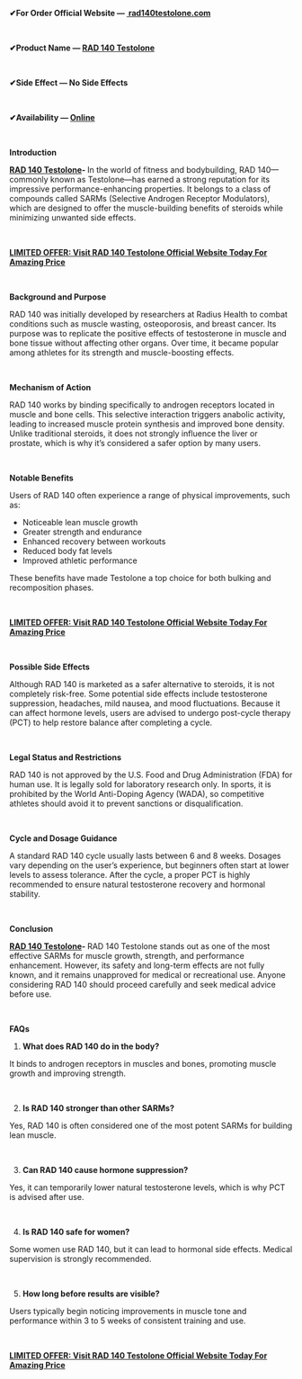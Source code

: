 <p><strong>✔For Order Official Website &mdash; <a href="https://bestsarms.org/SARMsRAD140">&nbsp;rad140testolone.com</a></strong></p>
<p><strong>&nbsp;</strong></p>
<p><strong>✔Product Name &mdash; </strong><a href="https://bestsarms.org/SARMsRAD140"><strong>RAD 140 Testolone</strong></a></p>
<p><strong>&nbsp;</strong></p>
<p><strong>✔Side Effect &mdash; No Side Effects</strong></p>
<p><strong>&nbsp;</strong></p>
<p><strong>✔Availability &mdash; </strong><a href="https://bestsarms.org/SARMsRAD140"><strong>Online</strong></a></p>
<p><strong>&nbsp;</strong></p>
<p><strong>Introduction</strong></p>
<p><strong><a href="https://bestsarms.org/SARMsRAD140">RAD 140 Testolone</a>- </strong>In the world of fitness and bodybuilding, RAD 140&mdash;commonly known as Testolone&mdash;has earned a strong reputation for its impressive performance-enhancing properties. It belongs to a class of compounds called SARMs (Selective Androgen Receptor Modulators), which are designed to offer the muscle-building benefits of steroids while minimizing unwanted side effects.</p>
<p>&nbsp;</p>
<p><strong><a href="https://bestsarms.org/SARMsRAD140">LIMITED OFFER: Visit RAD 140 Testolone Official Website Today For Amazing Price</a></strong></p>
<p>&nbsp;</p>
<p><strong>Background and Purpose</strong></p>
<p>RAD 140 was initially developed by researchers at Radius Health to combat conditions such as muscle wasting, osteoporosis, and breast cancer. Its purpose was to replicate the positive effects of testosterone in muscle and bone tissue without affecting other organs. Over time, it became popular among athletes for its strength and muscle-boosting effects.</p>
<p>&nbsp;</p>
<p><strong>Mechanism of Action</strong></p>
<p>RAD 140 works by binding specifically to androgen receptors located in muscle and bone cells. This selective interaction triggers anabolic activity, leading to increased muscle protein synthesis and improved bone density. Unlike traditional steroids, it does not strongly influence the liver or prostate, which is why it&rsquo;s considered a safer option by many users.</p>
<p>&nbsp;</p>
<p><strong>Notable Benefits</strong></p>
<p>Users of RAD 140 often experience a range of physical improvements, such as:</p>
<ul>
<li>Noticeable lean muscle growth</li>
<li>Greater strength and endurance</li>
<li>Enhanced recovery between workouts</li>
<li>Reduced body fat levels</li>
<li>Improved athletic performance</li>
</ul>
<p>These benefits have made Testolone a top choice for both bulking and recomposition phases.</p>
<p>&nbsp;</p>
<p><strong><a href="https://bestsarms.org/SARMsRAD140">LIMITED OFFER: Visit RAD 140 Testolone Official Website Today For Amazing Price</a></strong></p>
<p>&nbsp;</p>
<p><strong>Possible Side Effects</strong></p>
<p>Although RAD 140 is marketed as a safer alternative to steroids, it is not completely risk-free. Some potential side effects include testosterone suppression, headaches, mild nausea, and mood fluctuations. Because it can affect hormone levels, users are advised to undergo post-cycle therapy (PCT) to help restore balance after completing a cycle.</p>
<p>&nbsp;</p>
<p><strong>Legal Status and Restrictions</strong></p>
<p>RAD 140 is not approved by the U.S. Food and Drug Administration (FDA) for human use. It is legally sold for laboratory research only. In sports, it is prohibited by the World Anti-Doping Agency (WADA), so competitive athletes should avoid it to prevent sanctions or disqualification.</p>
<p>&nbsp;</p>
<p><strong>Cycle and Dosage Guidance</strong></p>
<p>A standard RAD 140 cycle usually lasts between 6 and 8 weeks. Dosages vary depending on the user&rsquo;s experience, but beginners often start at lower levels to assess tolerance. After the cycle, a proper PCT is highly recommended to ensure natural testosterone recovery and hormonal stability.</p>
<p>&nbsp;</p>
<p><strong>Conclusion</strong></p>
<p><strong><a href="https://bestsarms.org/SARMsRAD140">RAD 140 Testolone</a>- </strong>RAD 140 Testolone stands out as one of the most effective SARMs for muscle growth, strength, and performance enhancement. However, its safety and long-term effects are not fully known, and it remains unapproved for medical or recreational use. Anyone considering RAD 140 should proceed carefully and seek medical advice before use.</p>
<p>&nbsp;</p>
<p><strong>FAQs</strong></p>
<ol>
<li><strong> What does RAD 140 do in the body?</strong></li>
</ol>
<p>It binds to androgen receptors in muscles and bones, promoting muscle growth and improving strength.</p>
<p>&nbsp;</p>
<ol start="2">
<li><strong> Is RAD 140 stronger than other SARMs?</strong></li>
</ol>
<p>Yes, RAD 140 is often considered one of the most potent SARMs for building lean muscle.</p>
<p>&nbsp;</p>
<ol start="3">
<li><strong> Can RAD 140 cause hormone suppression?</strong></li>
</ol>
<p>Yes, it can temporarily lower natural testosterone levels, which is why PCT is advised after use.</p>
<p>&nbsp;</p>
<ol start="4">
<li><strong> Is RAD 140 safe for women?</strong></li>
</ol>
<p>Some women use RAD 140, but it can lead to hormonal side effects. Medical supervision is strongly recommended.</p>
<p>&nbsp;</p>
<ol start="5">
<li><strong> How long before results are visible?</strong></li>
</ol>
<p>Users typically begin noticing improvements in muscle tone and performance within 3 to 5 weeks of consistent training and use.</p>
<p>&nbsp;</p>
<p><strong><a href="https://bestsarms.org/SARMsRAD140">LIMITED OFFER: Visit RAD 140 Testolone Official Website Today For Amazing Price</a></strong></p>
<p>&nbsp;</p>
